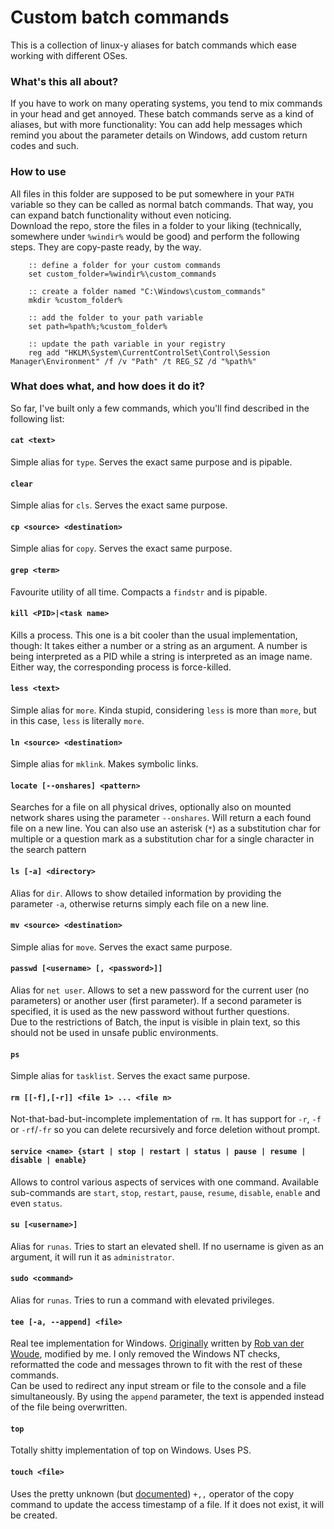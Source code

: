 # Custom batch commands
This is a collection of linux-y aliases for batch commands which ease working with different OSes.  

### What's this all about?
If you have to work on many operating systems, you tend to mix commands in your head and get annoyed. These batch commands serve as a kind of aliases, but with more functionality: You can add help messages which remind you about the parameter details on Windows, add custom return codes and such.

### How to use
All files in this folder are supposed to be put somewhere in your `PATH` variable so they can be called as normal batch commands. That way, you can expand batch functionality without even noticing.  
Download the repo, store the files in a folder to your liking (technically, somewhere under `%windir%` would be good) and perform the following steps. They are copy-paste ready, by the way.

```batchfile
    :: define a folder for your custom commands
    set custom_folder=%windir%\custom_commands
    
    :: create a folder named "C:\Windows\custom_commands"
    mkdir %custom_folder%
    
    :: add the folder to your path variable
    set path=%path%;%custom_folder%
    
    :: update the path variable in your registry
    reg add "HKLM\System\CurrentControlSet\Control\Session Manager\Environment" /f /v "Path" /t REG_SZ /d "%path%"
```



### What does what, and how does it do it?
So far, I've built only a few commands, which you'll find described in the following list:

#### `cat <text>`
Simple alias for `type`. Serves the exact same purpose and is pipable.

#### `clear`
Simple alias for `cls`. Serves the exact same purpose.

#### `cp <source> <destination>`
Simple alias for `copy`. Serves the exact same purpose.

#### `grep <term>`
Favourite utility of all time. Compacts a `findstr` and is pipable.

#### `kill <PID>|<task name>`
Kills a process. This one is a bit cooler than the usual implementation, though: It takes either a number or a string as an argument. A number is being interpreted as a PID while a string is interpreted as an image name. Either way, the corresponding process is force-killed.

#### `less <text>`
Simple alias for `more`. Kinda stupid, considering `less` is more than `more`, but in this case, `less` is literally `more`.

#### `ln <source> <destination>`
Simple alias for `mklink`. Makes symbolic links.

#### `locate [--onshares] <pattern>`
Searches for a file on all physical drives, optionally also on mounted network shares using the parameter `--onshares`.
Will return a each found file on a new line. You can also use an asterisk (`*`) as a substitution char for multiple or a question mark as a substitution char for a single character in the search pattern  

#### `ls [-a] <directory>`
Alias for `dir`. Allows to show detailed information by providing the parameter `-a`, otherwise returns simply each file on a new line.

#### `mv <source> <destination>`
Simple alias for `move`. Serves the exact same purpose.

#### `passwd [<username> [, <password>]]`
Alias for `net user`. Allows to set a new password for the current user (no parameters) or another user (first parameter). If a second parameter is specified, it is used as the new password without further questions.  
Due to the restrictions of Batch, the input is visible in plain text, so this should not be used in unsafe public environments.

#### `ps`
Simple alias for `tasklist`. Serves the exact same purpose.

#### `rm [[-f],[-r]] <file 1> ... <file n>`
Not-that-bad-but-incomplete implementation of `rm`. It has support for `-r`, `-f` or `-rf`/`-fr` so you can delete recursively and force deletion without prompt.

#### `service <name> {start | stop | restart | status | pause | resume | disable | enable}`
Allows to control various aspects of services with one command. Available sub-commands are `start`, `stop`, `restart`, `pause`, `resume`, `disable`, `enable` and even `status`. 

#### `su [<username>]`
Alias for `runas`. Tries to start an elevated shell. If no username is given as an argument, it will run it as `administrator`.

#### `sudo <command>`
Alias for `runas`. Tries to run a command with elevated privileges.

#### `tee [-a, --append] <file>`
Real tee implementation for Windows. [Originally](http://www.robvanderwoude.com/unixports.php#TEE) written by [Rob van der Woude](http://www.robvanderwoude.com), modified by me. I only removed the Windows NT checks, reformatted the code and messages thrown to fit with the rest of these commands.  
Can be used to redirect any input stream or file to the console and a file simultaneously. By using the `append` parameter, the text is appended instead of the file being overwritten.

#### `top`
Totally shitty implementation of top on Windows. Uses PS.

#### `touch <file>`
Uses the pretty unknown (but [documented](https://technet.microsoft.com/en-us/library/bb490886.aspx)) `+,,` operator of the copy command to update the access timestamp of a file. If it does not exist, it will be created.


<br>
<br>
